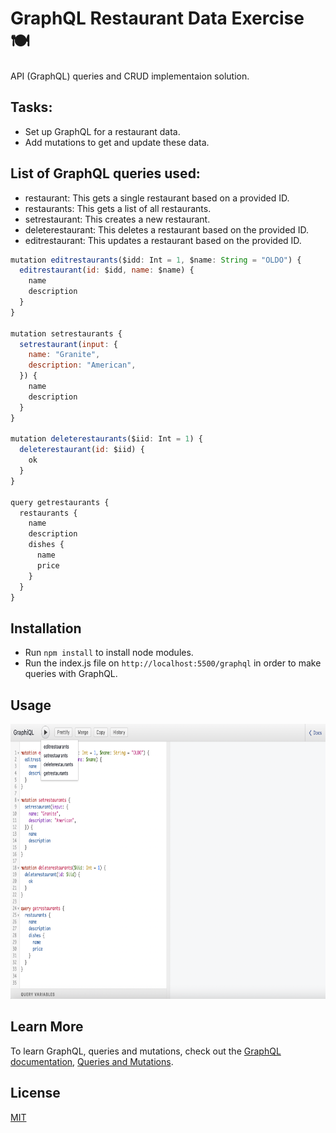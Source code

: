 # GraphQL Restaurant Data Exercise 🍽

API (GraphQL) queries and CRUD implementaion solution.

## Tasks:

- Set up GraphQL for a restaurant data.
- Add mutations to get and update these data.

## List of GraphQL queries used:

- restaurant: This gets a single restaurant based on a provided ID. 
- restaurants: This gets a list of all restaurants. 
- setrestaurant: This creates a new restaurant. 
- deleterestaurant: This deletes a restaurant based on the provided ID.
- editrestaurant: This updates a restaurant based on the provided ID.

```javaScript
mutation editrestaurants($idd: Int = 1, $name: String = "OLDO") {
  editrestaurant(id: $idd, name: $name) {
    name
    description
  }
}

mutation setrestaurants {
  setrestaurant(input: {
    name: "Granite",
    description: "American",
  }) {
    name
    description
  }
}

mutation deleterestaurants($iid: Int = 1) {
  deleterestaurant(id: $iid) {
    ok
  }
}

query getrestaurants {
  restaurants {
    name
    description
    dishes {
      name
      price
    }
  }
}
```

## Installation

- Run `npm install` to install node modules.
- Run the index.js file on `http://localhost:5500/graphql` in order to make queries with GraphQL.

## Usage

<img src = 'https://raw.githubusercontent.com/anyapages/graphql-restaurant-data-exercise/main/image.png?token=ATDMTEB7ZUUGO34UBGIMEGTBLLXHK' width="550" height="440"> 

## Learn More

To learn GraphQL, queries and mutations, check out the [GraphQL documentation](https://graphql.org/), [Queries and Mutations](https://graphql.org/learn/queries/).

## License

[MIT](https://github.com/anyapages/graphql-restaurant-data-exercise/blob/main/LICENSE) 
